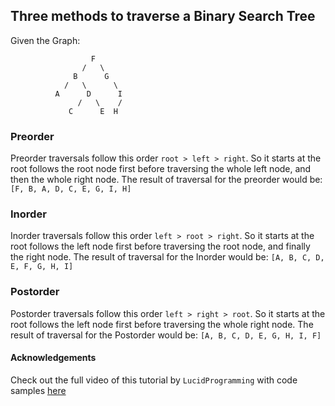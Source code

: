 ## Three methods to traverse a Binary Search Tree

Given the Graph:
```
                  F
                /   \
              B      G
            /   \      \
          A      D      I
               /   \    /
             C      E  H
```

### Preorder
Preorder traversals follow this order `root > left > right`. So it starts at the root follows the root node first before traversing the whole left node, and then the whole right node.
The result of traversal for the preorder would be: `[F, B, A, D, C, E, G, I, H]`

### Inorder
Inorder traversals follow this order `left > root > right`. So it starts at the root follows the left node first before traversing the root node, and finally the right node.
The result of traversal for the Inorder would be: `[A, B, C, D, E, F, G, H, I]`

### Postorder
Postorder traversals follow this order `left > right > root`. So it starts at the root follows the left node first before traversing the whole right node.
The result of traversal for the Postorder would be: `[A, B, C, D, E, G, H, I, F]`


#### Acknowledgements
Check out the full video of this tutorial by `LucidProgramming` with code samples [here](https://www.youtube.com/watch?v=6oL-0TdVy28)